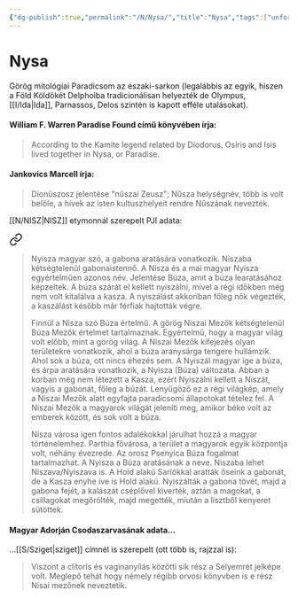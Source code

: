 ```yaml
---
{"dg-publish":true,"permalink":"/N/Nysa/","title":"Nysa","tags":["unformatted⚪","containstransclusions"],"created":"2023-10-04T04:05","updated":"2023-10-04T04:05"}
---
```



# Nysa

Görög mitológiai Paradicsom az északi-sarkon (legalábbis az egyik, hiszen a Föld Köldökét Delphoiba tradicionálisan helyezték de Olympus, [[I/Ida\|Ida]], Parnassos, Delos szintén is kapott efféle utalásokat).  

#### William F. Warren Paradise Found című könyvében írja:

> According to the Kamite legend related by Diodorus, Osiris and Isis lived together in Nysa, or Paradise.  

#### Jankovics Marcell írja:

> Dionüszosz jelentése "nűszai Zeusz"; Nűsza helységnév, több is volt belőle, a hívek az isten kultuszhelyeit rendre Nűszának nevezték.  

[[N/NISZ\|NISZ]] etymonnál szerepelt PJI adata:  

<div class="transclusion internal-embed is-loaded"><a class="markdown-embed-link" href="/n/nisz/#9oyevy" aria-label="Open link"><svg xmlns="http://www.w3.org/2000/svg" width="24" height="24" viewBox="0 0 24 24" fill="none" stroke="currentColor" stroke-width="2" stroke-linecap="round" stroke-linejoin="round" class="svg-icon lucide-link"><path d="M10 13a5 5 0 0 0 7.54.54l3-3a5 5 0 0 0-7.07-7.07l-1.72 1.71"></path><path d="M14 11a5 5 0 0 0-7.54-.54l-3 3a5 5 0 0 0 7.07 7.07l1.71-1.71"></path></svg></a><div class="markdown-embed">



> Nyisza magyar szó, a gabona aratására vonatkozik. Niszaba kétségtelenül gabonaistennő. A Nisza és a mai magyar Nyisza egyértelműen azonos név. Jelentése Búza, amit a búza learatásához képzeltek. A búza szárát el kellett nyiszálni, mivel a régi időkben még nem volt kitalálva a kasza. A nyiszálást akkoriban főleg nők végezték, a kaszálást később már férfiak hajtották végre.  
>
> Finnül a Nisza szó Búza értelmű. A görög Niszai Mezők kétségtelenül Búza Mezők értelmet tartalmaznak. Egyértelmű, hogy a magyar világ volt előbb, mint a görög világ. A Niszai Mezők kifejezés olyan területekre vonatkozik, ahol a búza aranysárga tengere hullámzik. Ahol sok a búza, ott nincs éhezés sem. A Nyiszál magyar ige a búza, és árpa aratására vonatkozik, a Nyisza (Búza) változata. Abban a korban még nem létezett a Kasza, ezért Nyiszálni kellett a Niszát, vagyis a gabonát, főleg a búzát. Lenyűgöző ez a régi világkép, amely a Niszai Mezők alatt egyfajta paradicsomi állapotokat tételez fel. A Niszai Mezők a magyarok világát jeleníti meg, amikor béke volt az emberek között, és sok volt a búza.
>
> Nisza városa igen fontos adalékokkal járulhat hozzá a magyar történelemhez. Parthia fővárosa, a terület a magyarok egyik központja volt, néhány évezrede. Az orosz Psenyica Búza fogalmat tartalmazhat. A Nyisza a Búza aratásának a neve. Niszaba lehet Niszava/Nyiszava is. A Hold alakú Sarlókkal aratták őseink a gabonát, de a Kasza enyhe íve is Hold alakú. Nyiszálták a gabona tövét, majd a gabona fejét, a kalászát cséplővel kiverték, aztán a magokat, a csillagokat megőrölték, majd megették, miután a lisztből kenyeret sütöttek.  


</div></div>


#### Magyar Adorján Csodaszarvasának adata...

...[[S/Sziget\|sziget]] címnél is szerepelt (ott több is, rajzzal is):
> Viszont a clitoris és vaginanyílás közötti sík rész a Selyemrét jelképe volt. Meglepő tehát hogy némely régibb orvosi könyvben is e rész Nisai mezőnek neveztetik.  
